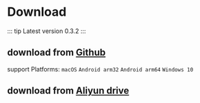 # Download

::: tip
Latest version 0.3.2
:::

## download from [Github](https://github.com/laiiihz/alga/releases)

support Platforms: `macOS` `Android arm32` `Android arm64` `Windows 10`

## download from [Aliyun drive](https://www.aliyundrive.com/s/fXGUFyMBpCW)
